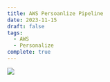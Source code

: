 ```yaml
---
title: AWS Persoanlize Pipeline
date: 2023-11-15
draft: false
tags:
  - AWS
  - Personalize
complete: true
---
```

![](https://i.imgur.com/l9gkkV0.png)
